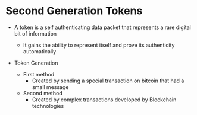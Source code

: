 # Second Generation Tokens

- A token is a self authenticating data packet that represents a rare digital bit of information
  - It gains the ability to represent itself and prove its authenticity automatically

- Token Generation
  - First method
    - Created by sending a special transaction on bitcoin that had a small message
  - Second method
    - Created by complex transactions developed by Blockchain technologies